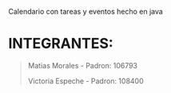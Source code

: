 Calendario con tareas y eventos hecho en java
# INTEGRANTES:
> Matias Morales - Padron: 106793
>
> Victoria Espeche - Padron: 108400
